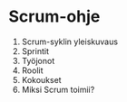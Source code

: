 # Scrum-ohje

1. Scrum-syklin yleiskuvaus
2. Sprintit
3. Työjonot
4. Roolit
5. Kokoukset
6. Miksi Scrum toimii?
